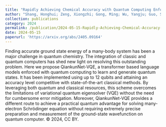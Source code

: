 ```yaml
---
title: "Rapidly Achieving Chemical Accuracy with Quantum Computing Enforced Language Model"
author: "Shang, Honghui; Zeng, Xiongzhi; Gong, Ming; Wu, Yangju; Guo, Shaojun; Qian, Haoran; Zha, Chen; Fan, Zhijie; Yan, Kai; Zhu, Xiaobo; Li, Zhenyu; Luo, Yi; Pan, Jian-Wei; Yang, Jinlong"
collection: publications
category: 2024
permalink: /publication/2024-05-15-Rapidly-Achieving-Chemical-Accuracy-with-Quantum-Computing-Enforced-Language-Model
date: 2024-05-15
paperurl: 'https://arxiv.org/abs/2405.09164'
---
```


Finding accurate ground state energy of a many-body system has been a major challenge in quantum chemistry. The integration of classic and quantum computers has shed new light on resolving this outstanding problem. Here we propose QiankunNet-VQE, a transformer based language models enforced with quantum computing to learn and generate quantum states. It has been implemented using up to 12 qubits and attaining an accuracy level competitive with state-of-the-art classical methods. By leveraging both quantum and classical resources, this scheme overcomes the limitations of variational quantum eigensolver (VQE) without the need for cumbersome error mitigation. Moreover, QiankunNet-VQE provides a different route to achieve a practical quantum advantage for solving many-electron Schrödinger equation without requiring extremely precise preparation and measurement of the ground-state wavefunction on quantum computer. © 2024, CC BY.